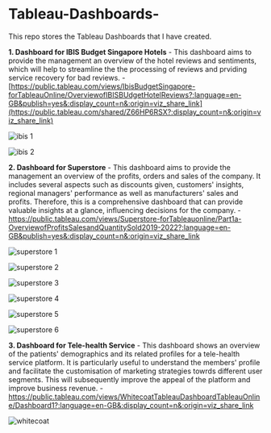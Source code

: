 # Tableau-Dashboards-

This repo stores the Tableau Dashboards that I have created. 

**1. Dashboard for IBIS Budget Singapore Hotels**
    -  This dashboard aims to provide the management an overview of the hotel reviews and sentiments, which will help to streamline the the processing of reviews and prviding service recovery for bad reviews. 
    - [https://public.tableau.com/views/IbisBudgetSingapore-forTableauOnline/OverviewofIBISBUdgetHotelReviews?:language=en-GB&publish=yes&:display_count=n&:origin=viz_share_link](https://public.tableau.com/shared/Z66HP6RSX?:display_count=n&:origin=viz_share_link)

![ibis 1](https://user-images.githubusercontent.com/94337686/175771185-232d72da-6e94-4a96-bb5b-2c94fcfe2037.jpg)

![ibis 2](https://user-images.githubusercontent.com/94337686/175771200-5a43450e-543f-4506-a9ba-3f112349ffc1.jpg)




**2. Dashboard for Superstore** 
    - This dashboard aims to provide the management an overview of the profits, orders and sales of the company. It includes several aspects such as discounts given, customers' insights, regional managers' performance as well as manufacturers' sales and profits. Therefore, this is a comprehensive dashboard that can provide valuable insights at a glance, influencing decisions for the company. 
    - [https://public.tableau.com/views/Superstore-forTableauonline/Part1a-OverviewofProfitsSalesandQuantitySold2019-2022?:language=en-GB&publish=yes&:display_count=n&:origin=viz_share_link
](https://public.tableau.com/shared/SGD68HFXR?:display_count=n&:origin=viz_share_link)

![superstore 1](https://user-images.githubusercontent.com/94337686/175771222-bb2ba79d-250c-4abc-91de-654134ade1c8.jpg)


![superstore 2](https://user-images.githubusercontent.com/94337686/175771225-99859009-f6ce-4a4f-ac9f-7881c490d157.jpg)


![superstore 3](https://user-images.githubusercontent.com/94337686/175771231-4b1a3424-d156-4632-820c-40cb978b092d.jpg)

![superstore 4](https://user-images.githubusercontent.com/94337686/175771234-e08b1cba-3b29-43b3-9528-b11a4ff9c558.jpg)


![superstore 5](https://user-images.githubusercontent.com/94337686/175771237-64708714-fbd3-417a-84fe-990a7c2e6728.jpg)

![superstore 6](https://user-images.githubusercontent.com/94337686/175771241-c14ae2eb-73a7-43ce-b47a-b866f5f8e219.jpg)

**3. Dashboard for Tele-health Service**
    - This dashboard shows an overview of the patients' demographics and its related profiles for a tele-health service platform. It is particularly useful to understand the members' profile and facilitate the customisation of marketing strategies towrds different user segments. This will subsequently improve the appeal of the platform and improve business revenue. 
    - https://public.tableau.com/views/WhitecoatTableauDashboardTableauOnline/Dashboard1?:language=en-GB&:display_count=n&:origin=viz_share_link
    
 ![whitecoat](https://user-images.githubusercontent.com/94337686/176982204-6e245a64-9e59-4062-84c3-696a151e5794.jpg)

